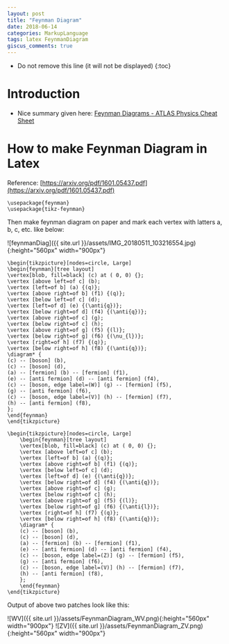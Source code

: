 ```yaml
---
layout: post
title: "Feynman Diagram"
date: 2018-06-14
categories: MarkupLanguage
tags: latex FeynmanDiagram
giscus_comments: true
---
```


- Do not remove this line (it will not be displayed)
  {:toc}

# Introduction

- Nice summary given here: [Feynman Diagrams - ATLAS Physics Cheat Sheet](https://cds.cern.ch/record/2759490/files/Feynman%20Diagrams%20-%20ATLAS%20Cheat%20Sheet.pdf)

# How to make Feynman Diagram in Latex

Reference: [https://arxiv.org/pdf/1601.05437.pdf](https://arxiv.org/pdf/1601.05437.pdf)

```
\usepackage{feynman}
\usepackage{tikz-feynman}
```

Then make feynman diagram on paper and mark each vertex with latters a, b, c, etc. like below:

![feynmanDiag]({{ site.url }}/assets/IMG_20180511_103216554.jpg){:height="560px" width="900px"}

```
\begin{tikzpicture}[nodes=circle, Large]
\begin{feynman}[tree layout]
\vertex[blob, fill=black] (c) at ( 0, 0) {};
\vertex [above left=of c] (b);
\vertex [left=of b] (a) {(q)};
\vertex [above right=of b] (f1) {(q)};
\vertex [below left=of c] (d);
\vertex [left=of d] (e) {(\anti{q})};
\vertex [below right=of d] (f4) {(\anti{q})};
\vertex [above right=of c] (g);
\vertex [below right=of c] (h);
\vertex [above right=of g] (f5) {(l)};
\vertex [below right=of g] (f6) {(\nu_{l})};
\vertex [right=of h] (f7) {(q)};
\vertex [below right=of h] (f8) {(\anti{q})};
\diagram* {
(c) -- [boson] (b),
(c) -- [boson] (d),
(a) -- [fermion] (b) -- [fermion] (f1),
(e) -- [anti fermion] (d) -- [anti fermion] (f4),
(c) -- [boson, edge label=(W)] (g) -- [fermion] (f5),
(g) -- [anti fermion] (f6),
(c) -- [boson, edge label=(V)] (h) -- [fermion] (f7),
(h) -- [anti fermion] (f8),
};
\end{feynman}
\end{tikzpicture}
```

```
\begin{tikzpicture}[nodes=circle, Large]
    \begin{feynman}[tree layout]
    \vertex[blob, fill=black] (c) at ( 0, 0) {};
    \vertex [above left=of c] (b);
    \vertex [left=of b] (a) {(q)};
    \vertex [above right=of b] (f1) {(q)};
    \vertex [below left=of c] (d);
    \vertex [left=of d] (e) {(\anti{q})};
    \vertex [below right=of d] (f4) {(\anti{q})};
    \vertex [above right=of c] (g);
    \vertex [below right=of c] (h);
    \vertex [above right=of g] (f5) {(l)};
    \vertex [below right=of g] (f6) {(\anti{l})};
    \vertex [right=of h] (f7) {(q)};
    \vertex [below right=of h] (f8) {(\anti{q})};
    \diagram* {
    (c) -- [boson] (b),
    (c) -- [boson] (d),
    (a) -- [fermion] (b) -- [fermion] (f1),
    (e) -- [anti fermion] (d) -- [anti fermion] (f4),
    (c) -- [boson, edge label=(Z)] (g) -- [fermion] (f5),
    (g) -- [anti fermion] (f6),
    (c) -- [boson, edge label=(V)] (h) -- [fermion] (f7),
    (h) -- [anti fermion] (f8),
    };
    \end{feynman}
\end{tikzpicture}
```

Output of above two patches look like this:

![WV]({{ site.url }}/assets/FeynmanDiagram_WV.png){:height="560px" width="900px"}
![ZV]({{ site.url }}/assets/FeynmanDiagram_ZV.png){:height="560px" width="900px"}
